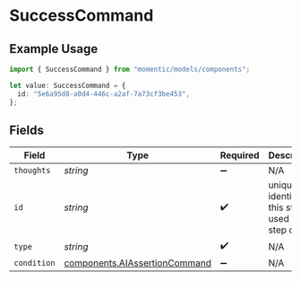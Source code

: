 # SuccessCommand

## Example Usage

```typescript
import { SuccessCommand } from "momentic/models/components";

let value: SuccessCommand = {
  id: "5e6a95d8-a0d4-446c-a2af-7a73cf3be453",
};
```

## Fields

| Field                                                                          | Type                                                                           | Required                                                                       | Description                                                                    |
| ------------------------------------------------------------------------------ | ------------------------------------------------------------------------------ | ------------------------------------------------------------------------------ | ------------------------------------------------------------------------------ |
| `thoughts`                                                                     | *string*                                                                       | :heavy_minus_sign:                                                             | N/A                                                                            |
| `id`                                                                           | *string*                                                                       | :heavy_check_mark:                                                             | unique identifier to this step, used for step cache                            |
| `type`                                                                         | *string*                                                                       | :heavy_check_mark:                                                             | N/A                                                                            |
| `condition`                                                                    | [components.AIAssertionCommand](../../models/components/aiassertioncommand.md) | :heavy_minus_sign:                                                             | N/A                                                                            |